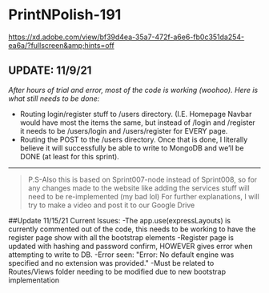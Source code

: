 # PrintNPolish-191
https://xd.adobe.com/view/bf39d4ea-35a7-472f-a6e6-fb0c351da254-ea6a/?fullscreen&amp;hints=off


## UPDATE: 11/9/21
_After hours of trial and error, most of the code is working (woohoo). Here is what still needs to be done:_
    
- Routing login/register stuff to /users directory. (I.E. Homepage Navbar would have most the items the same, but instead of /login and /register it needs to be /users/login and /users/register for EVERY page.
- Routing the POST to the /users directory. Once that is done, I literally believe it will successfully be able to write to MongoDB and we’ll be DONE (at least for this sprint).

---    
> P.S-Also this is based on Sprint007-node instead of Sprint008, so for any changes made to the website like adding the services stuff will need to be re-implemented (my bad lol) For further explanations, I will try to make a video and post it to our Google Drive

##Update 11/15/21 Current Issues:
    -The app.use(expressLayouts) is currently commented out of the code, this needs to be working to have the register page show with all the bootstrap elements
    -Register page is updated with hashing and password confirm, HOWEVER gives error when attempting to write to DB.
    -Error seen: "Error: No default engine was specified and no extension was provided."
        -Must be related to Routes/Views folder needing to be modified due to new bootstrap implementation
